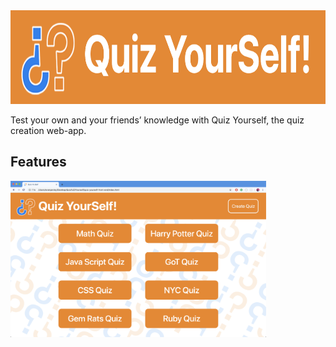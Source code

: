 <img alt="qysLogo" src="Screenshots/qysLOGO.png" width="749px" height="150px">

Test your own and your friends’ knowledge with Quiz Yourself, the quiz creation web-app.

## Features

<img alt="qysScreenshot" src="Screenshots/qysHOMEss.png" width="409px" height="250px">
